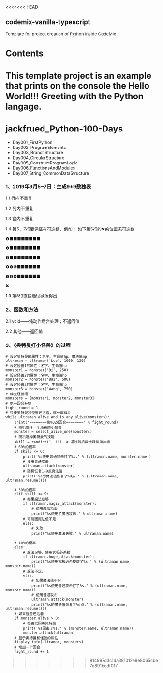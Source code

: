 <<<<<<< HEAD
## codemix-vanilla-typescript

Template for project creation of Python inside CodeMix

# Contents

This template project is an example that prints on the console the Hello World!!! Greeting with the Python langage.
=======
# **jackfrued_Python-100-Days**

*  Day001_FirstPython
*  Day002_ProgramElements
*  Day003_BranchStructure
*  Day004_CircularStructure
*  Day005_ConstructProgramLogic
*  Day006_FunctionsAndModules
*  Day007_String_CommonDataStructure

### 1、2019年9月5~7日：生成9*9数独表

1.1 行内不重复

1.2 列内不重复

1.3 宫内不重复

1.4 第5、7行要保证有可选数，例如：
如下第5行的✖的位置无可选数

❶■■■■■■■■

❷■■■■■■■■

❸■■■■■■■■

❹❺❻■■■■■■

❼❽❾■■■■■■

✖

1.5 第8行直接通过减法得出


### 2、函数和方法

2.1 void——纯动作后台处理；不返回值

2.2 其他——返回值



### 3、《奥特曼打小怪兽》的过程

    # 设定奥特曼的属性：名字、生命值hp、魔法值mp
    ultraman = Ultraman('Luo', 1000, 120)
    # 设定怪兽1的属性：名字、生命值hp
    monster1 = Monster('Di', 250)
    # 设定怪兽2的属性：名字、生命值hp
    monster2 = Monster('Bai', 500)
    # 设定怪兽3的属性：名字、生命值hp
    monster3 = Monster('Wang', 750)
    # 成立怪兽组
    monsters = [monster1, monster2, monster3]
    # 第一回合开始
    fight_round = 1
    # 只要奥特曼和怪兽还活着，就一直战斗
    while ultraman.alive and is_any_alive(monsters):
        print('========第%02d回合========' % fight_round)
        # 随机选择一个活着的小怪兽
        monster = select_alive_one(monsters)
        # 随机选择奥特曼的技能
        skill = randint(1, 10)  # 通过随机数选择使用技能
        # 60%的概率
        if skill <= 6:
            print('%s使用普通攻击打了%s.' % (ultraman.name, monster.name))
            # 使用普通攻击
            ultraman.attack(monster)
            # 随机恢复1~9点魔法值
            print('%s的魔法值恢复了%d点.' % (ultraman.name, ultraman.resume()))

        # 30%的概率
        elif skill <= 9:
            # 如果魔法足够
            if ultraman.magic_attack(monster):
                # 使用魔法攻击
                print('%s使用了魔法攻击.' % ultraman.name)
            # 可能因魔法值不足
            else:
                # 失败
                print('%s使用魔法失败.' % ultraman.name)

        # 10%的概率
        else:
            # 魔法足够，使用究极必杀技
            if ultraman.huge_attack(monster):
                print('%s使用究极必杀技虐了%s.' % (ultraman.name, monster.name))
            # 魔法不足，
            else:
                # 如果魔法值不足
                print('%s使用普通攻击打了%s.' % (ultraman.name, monster.name))
                # 使用普通攻击
                ultraman.attack(monster)
                print('%s的魔法值恢复了%d点.' % (ultraman.name, ultraman.resume()))
        # 如果怪兽还活着
        if monster.alive > 0:
            # 怪兽就回击奥特曼
            print('%s回击了%s.' % (monster.name, ultraman.name))
            monster.attack(ultraman)
        # 显示奥特曼和怪兽的属性
        display_info(ultraman, monsters)
        # 增加一个回合
        fight_round += 1
>>>>>>> 814997d3c14a381012e9e8065cbe7d891bedf017
